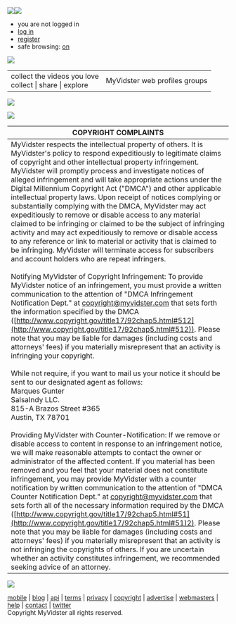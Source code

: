 [![](/images/myvidster_logo.png?v=1)](https://www.myvidster.com/)![](/images/spacer.gif)

* you are not logged in
* [log in](https://www.myvidster.com/user/)
* [register](https://www.myvidster.com/user/registration.php)
* safe browsing: [on](#)

![](/images/spacer.gif)

|     |     |
| --- | --- |
| collect the videos you love  <br>collect \| share \| explore | MyVidster web profiles groups |

![](/images/spacer.gif)

![](/images/spacer.gif)

| COPYRIGHT COMPLAINTS |
| --- |
| MyVidster respects the intellectual property of others. It is MyVidster's policy to respond expeditiously to legitimate claims of copyright and other intellectual property infringement. MyVidster will promptly process and investigate notices of alleged infringement and will take appropriate actions under the Digital Millennium Copyright Act ("DMCA") and other applicable intellectual property laws. Upon receipt of notices complying or substantially complying with the DMCA, MyVidster may act expeditiously to remove or disable access to any material claimed to be infringing or claimed to be the subject of infringing activity and may act expeditiously to remove or disable access to any reference or link to material or activity that is claimed to be infringing. MyVidster will terminate access for subscribers and account holders who are repeat infringers.  <br>  <br>Notifying MyVidster of Copyright Infringement: To provide MyVidster notice of an infringement, you must provide a written communication to the attention of "DMCA Infringement Notification Dept." at [copyright@myvidster.com](mailto:copyright@myvidster.com) that sets forth the information specified by the DMCA ([http://www.copyright.gov/title17/92chap5.html#512](http://www.copyright.gov/title17/92chap5.html#512)). Please note that you may be liable for damages (including costs and attorneys' fees) if you materially misrepresent that an activity is infringing your copyright.  <br>  <br>While not require, if you want to mail us your notice it should be sent to our designated agent as follows:  <br>Marques Gunter  <br>SalsaIndy LLC.  <br>815-A Brazos Street #365  <br>Austin, TX 78701  <br>  <br>Providing MyVidster with Counter-Notification: If we remove or disable access to content in response to an infringement notice, we will make reasonable attempts to contact the owner or administrator of the affected content. If you material has been removed and you feel that your material does not constitute infringement, you may provide MyVidster with a counter notification by written communication to the attention of "DMCA Counter Notification Dept." at [copyright@myvidster.com](mailto:copyright@myvidster.com) that sets forth all of the necessary information required by the DMCA ([http://www.copyright.gov/title17/92chap5.html#51](http://www.copyright.gov/title17/92chap5.html#51)2). Please note that you may be liable for damages (including costs and attorneys' fees) if you materially misrepresent that an activity is not infringing the copyrights of others. If you are uncertain whether an activity constitutes infringement, we recommended seeking advice of an attorney. |

![](/images/spacer.gif)

[mobile](https://www.myvidster.com/docs/mobile) | [blog](https://myvidsterblogs.tumblr.com/) | [api](https://blog.myvidster.com/2010/07/myvidster-api-beta.html) | [terms](https://www.myvidster.com/docs/tos) | [privacy](https://www.myvidster.com/docs/privacy) | [copyright](https://www.myvidster.com/docs/copyright) | [advertise](javascript:void(0);) | [webmasters](https://www.myvidster.com/docs/webmasters) | [help](https://www.myvidster.com/docs/help) | [contact](https://www.myvidster.com/docs/contact) | [twitter](https://twitter.com/myvidster)  
Copyright MyVidster all rights reserved.